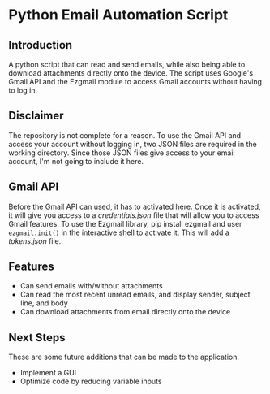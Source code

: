 # Python Email Automation Script

## Introduction
A python script that can read and send emails, while also being able to download attachments directly onto the device. The script uses Google's Gmail API and the Ezgmail module to access Gmail accounts without having to log in. 

## Disclaimer
The repository is not complete for a reason. To use the Gmail API and access your account without logging in, two JSON files are required in the working directory. Since those JSON files give access to your email account, I'm not going to include it here. 

## Gmail API
Before the Gmail API can used, it has to activated [here](https://developers.google.com/gmail/api/quickstart/python/). Once it is activated, it will give you access to a *credentials.json* file that will allow you to access Gmail features. To use the Ezgmail library, pip install ezgmail and user `ezgmail.init()` in the interactive shell to activate it. This will add a *tokens.json* file. 

## Features
* Can send emails with/without attachments
* Can read the most recent unread emails, and display sender, subject line, and body 
* Can download attachments from email directly onto the device

## Next Steps
These are some future additions that can be made to the application. 
* Implement a GUI
* Optimize code by reducing variable inputs

